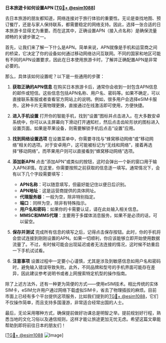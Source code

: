 **日本旅遊卡如何设置APN [[TG💪+ @esim1088](https://t.me/s/esim1088)]**

去日本旅游的朋友都知道，网络连接对于旅行体验的重要性。无论是查找地图、预订餐厅，还是与家人保持联系，都需要稳定的网络支持。因此，选择一张合适的日本旅游卡显得尤为重要。而在这其中，正确设置APN（接入点名称）是确保流量顺畅的关键步骤之一。

首先，让我们来了解一下什么是APN。简单来说，APN就像是手机和运营商之间的桥梁，它决定了你的设备如何通过移动网络访问互联网。不同的国家和地区可能有不同的APN设置要求，因此在日本使用旅游卡时，了解并正确配置APN是非常必要的。

那么，具体该如何设置呢？以下是一些通用的步骤：

1. **获取正确的APN信息**
   在购买日本旅游卡后，通常你会收到一封包含APN信息的邮件或短信。这些信息包括APN名称、用户名、密码等。如果不确定，可以直接联系客服或者查看官方网站上的说明。例如，很多用户会选择eSIM卡服务，这种卡片无需物理更换，直接通过在线激活即可使用，方便快捷。

2. **进入手机设置**
   打开你的智能手机，找到“设置”图标并点击进入。在大多数安卓系统中，你可以从主屏幕向下滑动打开通知栏，然后点击齿轮形状的图标进入设置页面。如果是苹果设备，则需要解锁手机后点击“设置”应用。

3. **找到网络设置选项**
   在设置菜单中，你需要寻找与“蜂窝移动网络”或“移动网络”相关的选项。对于安卓用户，这可能被标记为“无线和网络”，接着再选择“移动网络”。而苹果用户则可以直接看到“蜂窝移动网络”选项。

4. **添加新APN**
   点击“添加APN”或类似的按钮，这时会弹出一个新的窗口用于输入APN详情。在这里，你需要按照之前获取的信息逐一填写。通常情况下，会有以下几个字段需要填写：
   - **APN名称**：可以随意填写，但最好能记住以便日后识别。
   - **APN地址**：这是运营商提供的具体网址。
   - **代理服务器**：一般为空，除非特别指定。
   - **端口**：同样为空，除非有特殊指示。
   - **用户名和密码**：如果你的卡需要认证，请在此处输入相关信息。
   - **MMSC和MMS代理**：主要用于多媒体消息服务，如果不是必须的话，可以留空。

5. **保存并测试**
   完成所有信息的填写之后，记得点击保存按钮。此时，你的手机将会尝试连接到刚刚设置的APN。如果一切顺利，你应该能够立即开始使用数据流量了。不过，有时候可能会出现延迟或者无法连接的情况，这时候不妨重启一下手机试试看。

6. **注意事项**
   设置过程中一定要小心谨慎，尤其是涉及到敏感信息如用户名和密码时，避免输入错误导致失败。此外，不同品牌和型号的手机界面可能存在差异，因此建议参考说明书或者上网搜索特定机型的操作指南。

除了上述方法外，还有一种更为简便的方式——使用eSIM技术。相比传统的实体SIM卡，eSIM允许用户通过网络下载虚拟SIM卡，省去了物理插拔的麻烦。目前市面上已经有多个平台提供这项服务，比如我们提到的[TG💪+ @esim1088](https://t.me/s/esim1088)，它们不仅操作简单，而且支持多国漫游，非常适合经常出国的人士。

最后，无论采用哪种方式，确保提前做好功课总是明智之举。提前规划好行程，熟悉当地的文化习俗以及通信规则，这样才能让旅途更加无忧无虑。希望这篇文章能帮助到即将前往日本的朋友们！

[[TG💪+ @esim1088](https://t.me/s/esim1088) ![Image](https://i.postimg.cc/4NQfJmqS/Snipaste-2025-05-13-00-14-12.png)]